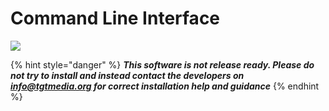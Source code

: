 # Command Line Interface

![](../../.gitbook/assets/cli.png)

{% hint style="danger" %}
_**This software is not release ready. Please do not try to install and instead contact the developers on info@tgtmedia.org for correct installation help and guidance**_
{% endhint %}

